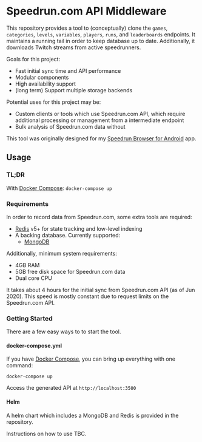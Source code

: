Speedrun.com API Middleware
====

This repository provides a tool to (conceptually) clone the `games`, `categories`, `levels`, `variables`, `players`, `runs`, and `leaderboards` endpoints. It maintains a running tail in order to keep database up to date. Additionally, it downloads Twitch streams from active speedrunners.

Goals for this project:
* Fast initial sync time and API performance
* Modular components
* High availability support
* (long term) Support multiple storage backends

Potential uses for this project may be:

* Custom clients or tools which use Speedrun.com API, which require additional processing or management from a intermediate endpoint
* Bulk analysis of Speedrun.com data without 

This tool was originally designed for my [Speedrun Browser for Android](https://github.com/dl00/speedrun-browser-android) app.

## Usage

### TL;DR

With [Docker Compose](https://docs.docker.com/compose/): `docker-compose up`

### Requirements

In order to record data from Speedrun.com, some extra tools are required:

* [Redis](https://redis.io/download) v5+ for state tracking and low-level indexing
* A backing database. Currently supported:
    * [MongoDB](https://www.mongodb.com/try/download/community)

Additionally, minimum system requirements:

* 4GB RAM
* 5GB free disk space for Speedrun.com data
* Dual core CPU

It takes about 4 hours for the initial sync from Speedrun.com API (as of Jun 2020). This speed is mostly constant due to request limits on the Speedrun.com API.

### Getting Started

There are a few easy ways to to start the tool.

#### docker-compose.yml

If you have [Docker Compose](https://docs.docker.com/compose/), you can bring up everything with one command:

```
docker-compose up
```

Access the generated API at `http://localhost:3500`


#### Helm

A helm chart which includes a MongoDB and Redis is provided in the repository.

Instructions on how to use TBC.